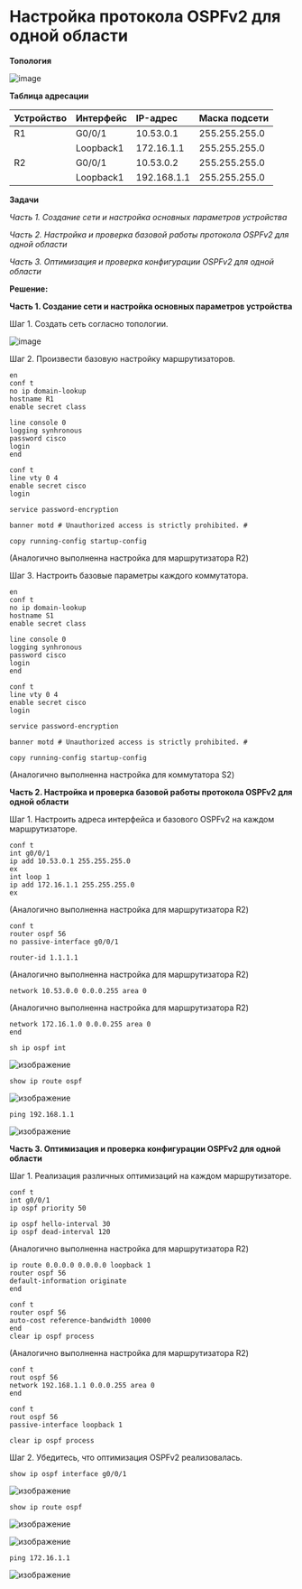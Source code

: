 # Настройка протокола OSPFv2 для одной области

**Топология**

![image](https://user-images.githubusercontent.com/84719218/165545719-3348afe0-d231-438e-a9fb-a7d5b9d7379c.png)

**Таблица адресации**

| Устройство    | Интерфейс          | IP-адрес                 |Маска подсети    |
| :-------------|:------------------ | :----------------------- |:--------------- |
| R1            | G0/0/1             | 10.53.0.1                | 255.255.255.0   |
|               | Loopback1          | 172.16.1.1               | 255.255.255.0   |
| R2            | G0/0/1             | 10.53.0.2                | 255.255.255.0   |
|               | Loopback1          | 192.168.1.1              | 255.255.255.0   |

**Задачи**

*Часть 1. Создание сети и настройка основных параметров устройства*

*Часть 2. Настройка и проверка базовой работы протокола  OSPFv2 для одной области*

*Часть 3. Оптимизация и проверка конфигурации OSPFv2 для одной области*

**Решение:**

**Часть 1. Создание сети и настройка основных параметров устройства**

Шаг 1. Создать сеть согласно топологии.

![image](https://user-images.githubusercontent.com/84719218/165689538-911dd572-482d-472b-a87d-44e803c82d63.png)

Шаг 2. Произвести базовую настройку маршрутизаторов.

```
en
conf t
no ip domain-lookup
hostname R1
enable secret class
```

```
line console 0
logging synhronous
password cisco
login
end
```

```
conf t
line vty 0 4
enable secret cisco
login
```

```
service password-encryption
```

```
banner motd # Unauthorized access is strictly prohibited. #
```

```
copy running-config startup-config
```

(Аналогично выполненна настройка для маршрутизатора R2)

Шаг 3. Настроить базовые параметры каждого коммутатора.

```
en
conf t
no ip domain-lookup
hostname S1
enable secret class
```

```
line console 0
logging synhronous
password cisco
login
end
```

```
conf t
line vty 0 4
enable secret cisco
login
```

```
service password-encryption
```

```
banner motd # Unauthorized access is strictly prohibited. #
```

```
copy running-config startup-config
```

(Аналогично выполненна настройка для коммутатора S2)

**Часть 2. Настройка и проверка базовой работы протокола OSPFv2 для одной области**

Шаг 1. Настроить адреса интерфейса и базового OSPFv2 на каждом маршрутизаторе.

```
conf t
int g0/0/1
ip add 10.53.0.1 255.255.255.0
ex
int loop 1
ip add 172.16.1.1 255.255.255.0
ex
```
(Аналогично выполненна настройка для маршрутизатора R2)

```
conf t
router ospf 56
no passive-interface g0/0/1
```

```
router-id 1.1.1.1
```
(Аналогично выполненна настройка для маршрутизатора R2)

```
network 10.53.0.0 0.0.0.255 area 0
```
(Аналогично выполненна настройка для маршрутизатора R2)

```
network 172.16.1.0 0.0.0.255 area 0
end
```

```
sh ip ospf int
```

![изображение](https://user-images.githubusercontent.com/84719218/170275805-dc115341-9153-4f23-b735-8bfdacfb920e.png)

```
show ip route ospf
```

![изображение](https://user-images.githubusercontent.com/84719218/174987840-d7368c49-76dd-4399-98a0-d12e9275e42a.png)

```
ping 192.168.1.1
```

![изображение](https://user-images.githubusercontent.com/84719218/174988067-d710ab53-137c-4f15-884e-91ab5ebbb35c.png)

**Часть 3. Оптимизация и проверка конфигурации OSPFv2 для одной области**

Шаг 1. Реализация различных оптимизаций на каждом маршрутизаторе.

```
conf t
int g0/0/1
ip ospf priority 50
```

```
ip ospf hello-interval 30
ip ospf dead-interval 120
```
(Аналогично выполненна настройка для маршрутизатора R2)

```
ip route 0.0.0.0 0.0.0.0 loopback 1
router ospf 56
default-information originate
end
```

```
conf t
router ospf 56
auto-cost reference-bandwidth 10000
end
clear ip ospf process
```
(Аналогично выполненна настройка для маршрутизатора R2)

```
conf t
rout ospf 56
network 192.168.1.1 0.0.0.255 area 0
end
```

```
conf t
rout ospf 56
passive-interface loopback 1
```

```
clear ip ospf process
```

Шаг 2. Убедитесь, что оптимизация OSPFv2 реализовалась.

```
show ip ospf interface g0/0/1
```

![изображение](https://user-images.githubusercontent.com/84719218/174988920-5894cc9a-8a06-476e-b1d2-3a4315a6682c.png)

```
show ip route ospf
```

![изображение](https://user-images.githubusercontent.com/84719218/174989085-d1e6a8c2-2c24-4742-b41e-e26e7eb709bd.png)

![изображение](https://user-images.githubusercontent.com/84719218/175000096-bd46d919-3b99-4e5a-8c1a-e8375fe71380.png)

```
ping 172.16.1.1
```

![изображение](https://user-images.githubusercontent.com/84719218/174999995-3a04d378-a671-4cdc-b208-a344e88515af.png)




